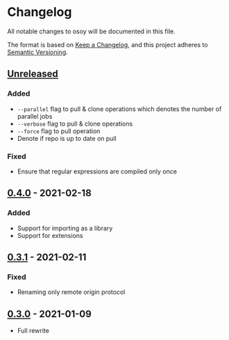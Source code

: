 # Changelog

All notable changes to osoy will be documented in this file.

The format is based on [Keep a Changelog](https://keepachangelog.com/en/1.0.0),
and this project adheres to
[Semantic Versioning](https://doc.rust-lang.org/cargo/reference/semver.html).

## [Unreleased]

### Added

- `--parallel` flag to pull & clone operations which denotes the number of
  parallel jobs
- `--verbose` flag to pull & clone operations
- `--force` flag to pull operation
- Denote if repo is up to date on pull

### Fixed

- Ensure that regular expressions are compiled only once

## [0.4.0] - 2021-02-18

### Added

- Support for importing as a library
- Support for extensions

## [0.3.1] - 2021-02-11

### Fixed

- Renaming only remote origin protocol

## [0.3.0] - 2021-01-09

- Full rewrite

[unreleased]: https://gitlab.com/osoy/osoy/compare/v0.4.0...master
[0.4.0]: https://gitlab.com/osoy/osoy/compare/v0.3.1...v0.4.0
[0.3.1]: https://gitlab.com/osoy/osoy/compare/v0.3.0...v0.3.1
[0.3.0]: https://gitlab.com/osoy/osoy/tree/v0.3.0
